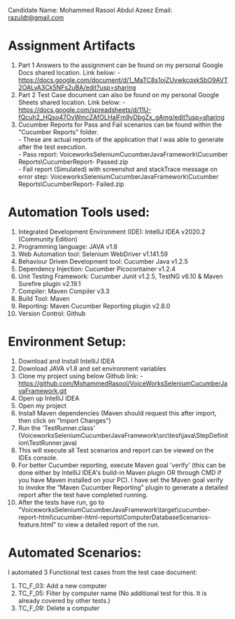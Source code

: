 Candidate Name: Mohammed Rasool Abdul Azeez
Email: razuldt@gmail.com


Assignment Artifacts
==============
1. Part 1 Answers to the assignment can be found on my personal Google Docs shared location. Link below:
        - https://docs.google.com/document/d/1_MaTC8s1ojZUvwkcqxkSbO9AVT2OALyA3Ck5NFs2uBA/edit?usp=sharing
2. Part 2 Test Case document can also be found on my personal Google Sheets shared location. Link below:
        - https://docs.google.com/spreadsheets/d/11U-fQcuh2_HQso47OvWmcZAfOLHalFm9yDbgZx_gAmg/edit?usp=sharing
3. Cucumber Reports for Pass and Fail scenarios can be found within the "Cucumber Reports" folder.<br />
        - These are actual reports of the application that I was able to generate after the test execution.<br />
        - Pass report: VoiceworksSeleniumCucumberJavaFramework\Cucumber Reports\CucumberReport- Passed.zip <br />
        - Fail report (Simulated) with screenshot and stackTrace message on error step: VoiceworksSeleniumCucumberJavaFramework\Cucumber Reports\CucumberReport- Failed.zip
        
Automation Tools used:
==============
1.	Integrated Development Environment (IDE): IntelliJ IDEA v2020.2 (Community Edition)
2.	Programming language: JAVA v1.8
3.	Web Automation tool: Selenium WebDriver v1.141.59
4.	Behaviour Driven Development tool: Cucumber Java v1.2.5
5.	Dependency Injection: Cucumber Picocontainer v1.2.4
6.	Unit Testing Framework: Cucumber Junit v1.2.5, TestNG v6.10 & Maven Surefire plugin v2.19.1
7.	Compiler: Maven Compiler v3.3
8.	Build Tool: Maven
9.	Reporting: Maven Cucumber Reporting plugin v2.8.0
10.	Version Control: Github

Environment Setup:
==============
1.	Download and Install IntelliJ IDEA
2.	Download JAVA v1.8 and set environment variables
3.	Clone my project using below Github link:
        - https://github.com/MohammedRasool/VoiceWorksSeleniumCucumberJavaFramework.git
4.	Open up IntelliJ IDEA
5.	Open my project
6.	Install Maven dependencies (Maven should request this after import, then click on “Import Changes”)
7.  Run the 'TestRunner.class' (VoiceworksSeleniumCucumberJavaFramework\src\test\java\StepDefinition\TestRunner.java)
8.  This will execute all Test scenarios and report can be viewed on the IDEs console.
9.  For better Cucumber reporting, execute Maven goal 'verify' (this can be done either by IntelliJ IDEA's build-in Maven plugin OR through CMD if you have Maven installed on your PC). I have set the Maven goal verify to invoke the “Maven Cucumber Reporting” plugin to generate a detailed report after the test have completed running.
10. After the tests have run, go to "VoiceworksSeleniumCucumberJavaFramework\target\cucumber-report-html\cucumber-html-reports\ComputerDatabaseScenarios-feature.html" to view a detailed report of the run.

Automated Scenarios:
==============
I automated 3 Functional test cases from the test case document:
1. TC_F_03: Add a new computer
2. TC_F_05: Filter by computer name (No additional test for this. It is already covered by other tests.)
3. TC_F_09: Delete a computer